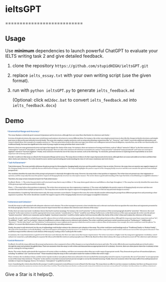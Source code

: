 # ieltsGPT

===========================

## Usage

Use **minimum** dependencies to launch powerful ChatGPT to evaluate your IELTS writing task 2 and give detailed feedback.

1. clone the repository `https://github.com/stupidHIGH/ieltsGPT.git `

2. replace `ielts_essay.txt` with your own writing script (use the given format).

3. run with `python ieltsGPT.py` to generate `ielts_feedback.md`

   (Optional: click `md2doc.bat` to convert `ielts_feedback.md` into `ielts_feedback.docx`)

## Demo

![image](resources/feedback_1.png)

![image](resources/feedback_2.png)


Give a Star is it helps:blush:.
